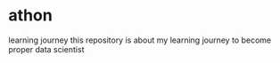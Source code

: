# athon
learning journey
this repository is about my learning journey to become proper data scientist
